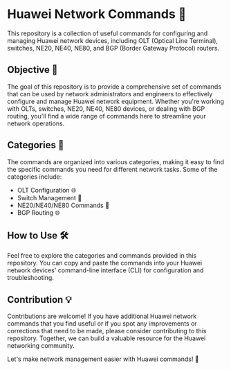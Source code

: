 # Huawei Network Commands 📡

This repository is a collection of useful commands for configuring and managing Huawei network devices, including OLT (Optical Line Terminal), switches, NE20, NE40, NE80, and BGP (Border Gateway Protocol) routers.

## Objective 🎯

The goal of this repository is to provide a comprehensive set of commands that can be used by network administrators and engineers to effectively configure and manage Huawei network equipment. Whether you're working with OLTs, switches, NE20, NE40, NE80 devices, or dealing with BGP routing, you'll find a wide range of commands here to streamline your network operations.

## Categories 🧩

The commands are organized into various categories, making it easy to find the specific commands you need for different network tasks. Some of the categories include:

- OLT Configuration 🌐
- Switch Management 🔄
- NE20/NE40/NE80 Commands 🚀
- BGP Routing 🌐

## How to Use 🛠️

Feel free to explore the categories and commands provided in this repository. You can copy and paste the commands into your Huawei network devices' command-line interface (CLI) for configuration and troubleshooting.

## Contribution 💡

Contributions are welcome! If you have additional Huawei network commands that you find useful or if you spot any improvements or corrections that need to be made, please consider contributing to this repository. Together, we can build a valuable resource for the Huawei networking community.

Let's make network management easier with Huawei commands! 💪

